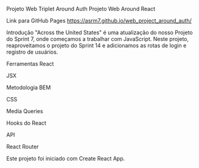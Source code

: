 Projeto Web Triplet Around Auth
Projeto Web Around React

Link para GitHub Pages
https://asrm7.github.io/web_project_around_auth/

Introdução
"Across the United States" é uma atualização do nosso Projeto do Sprint 7, onde começamos a trabalhar com JavaScript. Neste projeto, reaproveitamos o projeto do Sprint 14 e adicionamos as rotas de login e registro de usuários. 

Ferramentas
React

JSX

Metodologia BEM

CSS

Media Queries

Hooks do React

API

React Router

Este projeto foi iniciado com Create React App.